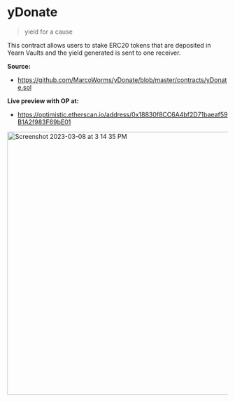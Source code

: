 # yDonate

> yield for a cause

This contract allows users to stake ERC20 tokens that are deposited in Yearn Vaults and the yield generated is sent to one receiver.

**Source:**
- https://github.com/MarcoWorms/yDonate/blob/master/contracts/yDonate.sol

**Live preview with OP at:**
- https://optimistic.etherscan.io/address/0x18830f8CC6A4bf2D71baeaf59B1A2f983F69bE01

<img width="600" alt="Screenshot 2023-03-08 at 3 14 35 PM" src="https://user-images.githubusercontent.com/7863230/223863349-b0933b9d-fe52-40bf-bcbf-136a10150e2b.png">
